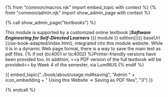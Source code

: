 {% from "common/macros.njk" import embed_topic with context %}
{% from "common/admin.njk" import show_admin_page with context %}

{% call show_admin_page("textbooks") %}
<div id="main">

This module is supported by a customized online textbook [**_Software Engineering for Self-Directed Learners_** ({{ module }} edition)]({{ baseUrl }}/se-book-adapted/index.html), integrated into this module website. While it is in a dynamic Web page format, there is a way to save the main text as pdf files. {% if not (tic4001 or tic4002) %}Printer-friendly versions have been provided too. In addition, ==a PDF version of the full textbook will be provided== by Week 4 of the semester, via LumiNUS.{% endif %}

{{ embed_topic("../book/about/usage.md#saving", "Admin " + icon_embedding + " Using this Website → Saving as PDF files", "3") }}

</div>

{% endcall %}
